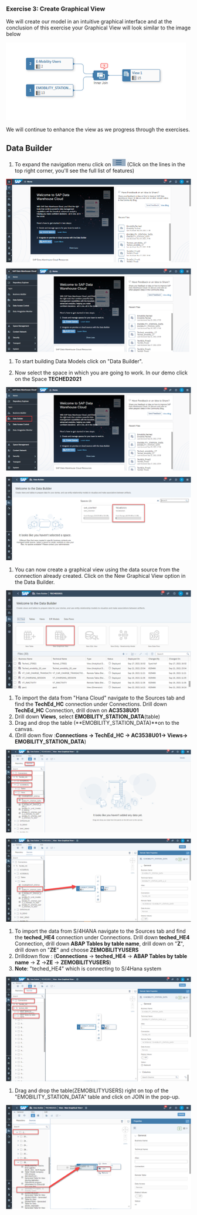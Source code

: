 

### Exercise 3: Create Graphical View 

We will create our model in an intuitive graphical interface and at the conclusion of this exercise your Graphical View will look similar to the image below

![](Images/Graphicalview/image10.png)

We will continue to enhance the view as we progress through the exercises.

## Data Builder

1.  To expand the navigation menu click on ![](Images/Graphicalview/image1.png) (Click on the lines in the top right corner, you'll see the full list of features)

![](Images/Graphicalview/image2.png)

![](Images/Graphicalview/image3.png)

1.  To start building Data Models click on "Data Builder".

2.  Now select the space in which you are going to work. In our demo click on the Space **TECHED2021**

![](Images/Graphicalview/image4.png)

![](Images/Graphicalview/image5.png)

1.  You can now create a graphical view using the data source from the connection already created. Click on the New Graphical View option in the Data Builder.

![](Images/Graphicalview/image6.png)

1.  To import the data from "Hana Cloud" navigate to the Sources tab and find the **TechEd_HC** connection under Connections. Drill down **TechEd_HC** Connection, drill down on **AC3538U01**
2.  Drill down **Views**, select **EMOBILITY_STATION_DATA**(table) 
3.  Drag and drop the table (**EMOBILITY_STATION_DATA)**on to the canvas.
4.  (Drill down flow :**Connections -\> TechEd_HC -\> AC3538U01-\> Views-\> EMOBILITY_STATION_DATA**)

![](Images/Graphicalview/image7.png)


![](Images/Graphicalview/image8.png)

1.  To import the data from S/4HANA navigate to the Sources tab and find the **teched_HE4** connection under Connections. Drill down **teched_HE4** Connection, drill down **ABAP Tables by table name**, drill down on "**Z**", drill down on "**ZE**" and choose **ZEMOBILITYUSERS**
2.  Drilldown flow :  (**Connections** -\> **teched_HE4** -\> **ABAP Tables by table name** -\> **Z** -\>**ZE** -\> **ZEMOBILITYUSERS**)
3.  **Note**: "teched_HE4" which is connecting to S/4Hana system

![](Images/Graphicalview/image9.png)

1.  Drag and drop the table(ZEMOBILITYUSERS) right on top of the "EMOBILITY_STATION_DATA" table and click on JOIN in the pop-up.

![](Images/Graphicalview/image11.png)
